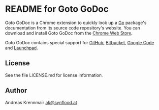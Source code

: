 README for Goto GoDoc
=====================

Goto GoDoc is a Chrome extension to quickly look up a [Go][1] package's 
documentation from its source code repository's website. You can 
download and install Goto GoDoc from the [Chrome Web Store][2].

Goto GoDoc contains special support for [GitHub][3], [Bitbucket][4], 
[Google Code][5] and [Launchpad][6].

License
-------
See the file LICENSE.md for license information.

Author
------
Andreas Krennmair <ak@synflood.at>


[1]: http://golang.org/
[2]: https://chrome.google.com/webstore/detail/goto-godoc/hdggomenfmfnepgloibbfabpbfenpkhe
[3]: https://github.com/
[4]: https://bitbucket.org/
[5]: https://code.google.com/
[6]: https://launchpad.net/
